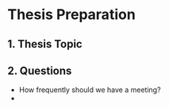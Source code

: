 # Thesis Preparation

## 1. Thesis Topic

## 2. Questions

- How frequently should we have a meeting?
- 